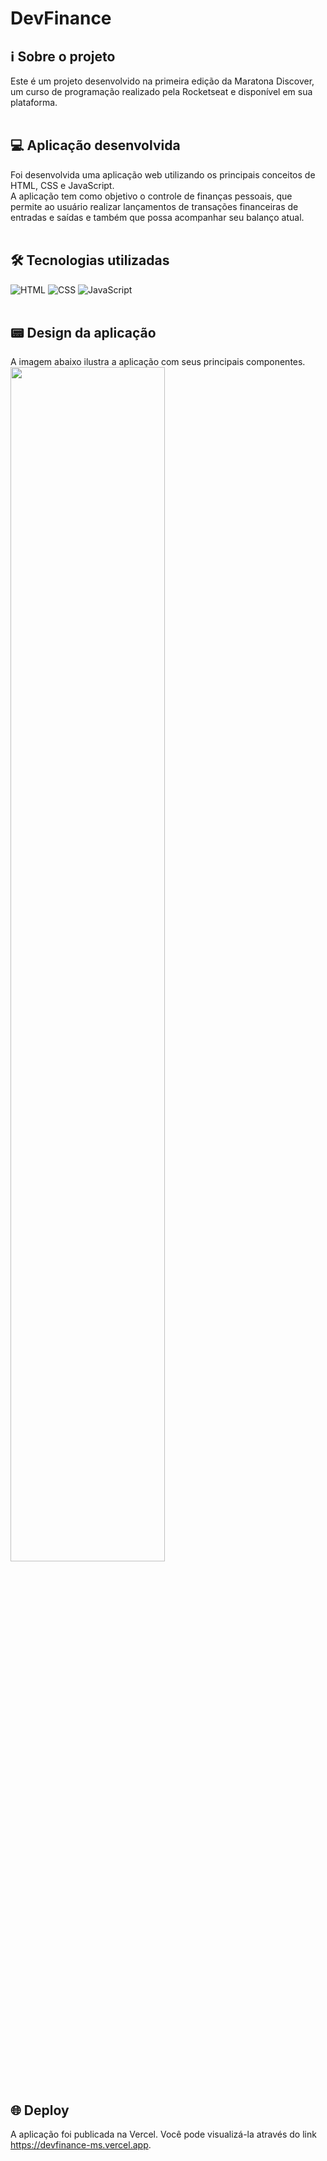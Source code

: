 # DevFinance
## :information_source: Sobre o projeto
Este é um projeto desenvolvido na primeira edição da Maratona Discover, um curso de programação realizado pela Rocketseat e disponível em sua plataforma.
<br/> <br/> 
## :computer: Aplicação desenvolvida
Foi desenvolvida uma aplicação web utilizando os principais conceitos de HTML, CSS e JavaScript.
<br/> A aplicação tem como objetivo o controle de finanças pessoais, que permite ao usuário realizar lançamentos de transações financeiras de entradas e saídas e também que possa acompanhar seu balanço atual.
<br/> <br/> 
## 🛠 Tecnologias utilizadas
![HTML](https://img.shields.io/badge/HTML-5-green)
![CSS](https://img.shields.io/badge/CSS-3-green)
![JavaScript](https://img.shields.io/badge/JavaScript--green)
<br/> <br/> 
## :pager: Design da aplicação
A imagem abaixo ilustra a aplicação com seus principais componentes.
<img width="70%" src="https://user-images.githubusercontent.com/63478857/119246474-4ee3cc00-bb58-11eb-9abf-7908b2ea5cf0.png"></img>
<br/> <br/> 
## 🌐 Deploy
A aplicação foi publicada na Vercel. Você pode visualizá-la através do link https://devfinance-ms.vercel.app.


